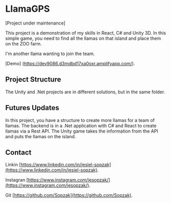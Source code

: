 # LlamaGPS

[Project under maintenance]

This project is a demonstration of my skills in React, C# and Unity 3D.
In this simple game, you need to find all the llamas on that island and place them on the ZOO farm.

I'm another llama wanting to join the team.

[Demo] (https://dev9086.d3mdbd17xa0oxr.amplifyapp.com/).

## Project Structure
The Unity and .Net projects are in different solutions, but in the same folder.

## Futures Updates
In this project, you have a structure to create more llamas for a team of llamas.
The backend is in a .Net application with C# and React to create llamas via a Rest API.
The Unity game takes the information from the API and puts the llamas on the island.
## Contact

Linkin [https://www.linkedin.com/in/jesiel-sopzak](https://www.linkedin.com/in/jesiel-sopzak).

Instagran [https://www.instagram.com/jesopzak/](https://www.instagram.com/jesopzak/).

Git [https://github.com/Sopzak](https://github.com/Sopzak).
